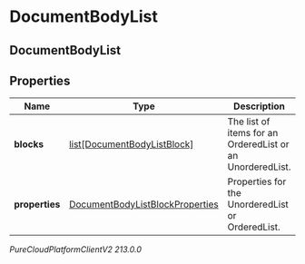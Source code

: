 # DocumentBodyList

## DocumentBodyList

## Properties

|Name | Type | Description | Notes|
|------------ | ------------- | ------------- | -------------|
| **blocks** | [list[DocumentBodyListBlock]](DocumentBodyListBlock) | The list of items for an OrderedList or an UnorderedList. | |
| **properties** | [DocumentBodyListBlockProperties](DocumentBodyListBlockProperties) | Properties for the UnorderedList or OrderedList. | [optional] |



_PureCloudPlatformClientV2 213.0.0_
